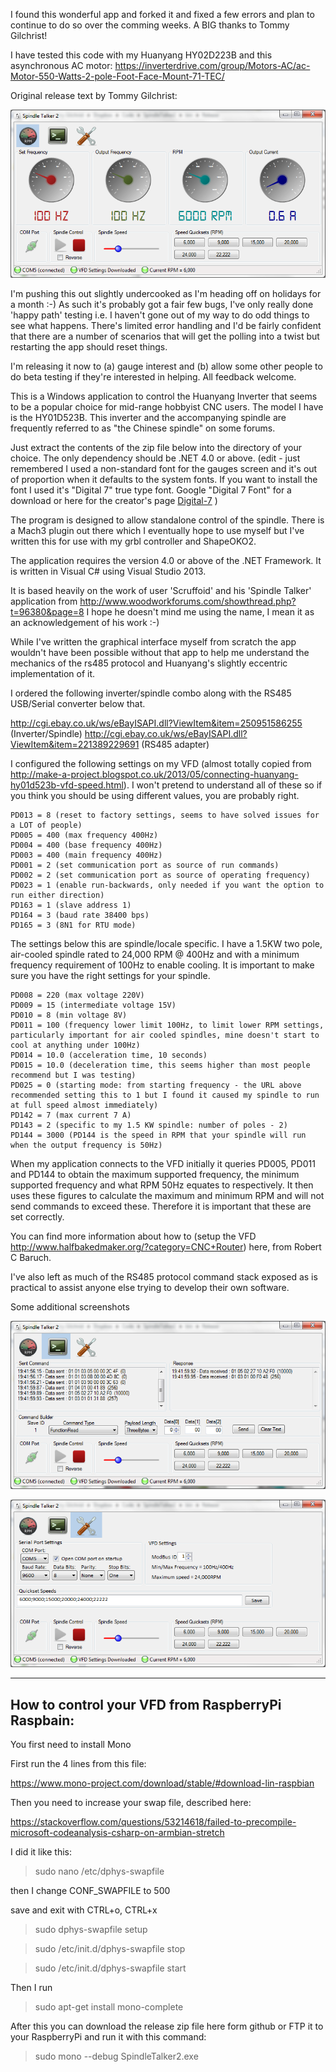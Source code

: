 I found this wonderful app and forked it and fixed a few errors and plan to continue to do so over the comming weeks. 
A BIG thanks to Tommy Gilchrist!

I have tested this code with my Huanyang HY02D223B and this asynchronous AC motor:
https://inverterdrive.com/group/Motors-AC/ac-Motor-550-Watts-2-pole-Foot-Face-Mount-71-TEC/

Original release text by Tommy Gilchrist:

![alt text](https://github.com/copenhagenatomics/SpindleTalker2/blob/master/SpindleTalkerDialog/ScreenShots/gauge.png)

I'm pushing this out slightly undercooked as I'm heading off on holidays for a month :-) As such it's probably got a fair few bugs, I've only really done 'happy path' testing i.e. I haven't gone out of my way to do odd things to see what happens. There's limited error handling and I'd be fairly confident that there are a number of scenarios that will get the polling into a twist but restarting the app should reset things.

I'm releasing it now to (a) gauge interest and (b) allow some other people to do beta testing if they're interested in helping. All feedback welcome.

This is a Windows application to control the Huanyang Inverter that seems to be a popular choice for mid-range hobbyist CNC users. The model I have is the HY01D523B. This inverter and the accompanying spindle are frequently referred to as "the Chinese spindle" on some forums.

Just extract the contents of the zip file below into the directory of your choice. The only dependency should be .NET 4.0 or above. (edit - just remembered I used a non-standard font for the gauges screen and it's out of proportion when it defaults to the system fonts. If you want to install the font I used it's "Digital 7" true type font. Google "Digital 7 Font" for a download or here for the creator's page [Digital-7](http://www.styleseven.com/php/get_product.php?product=Digital-7) )

The program is designed to allow standalone control of the spindle. There is a Mach3 plugin out there which I eventually hope to use myself but I've written this for use with my grbl controller and ShapeOKO2.

The application requires the version 4.0 or above of the .NET Framework. It is written in Visual C# using Visual Studio 2013.

It is based heavily on the work of user 'Scruffoid' and his 'Spindle Talker' application from http://www.woodworkforums.com/showthread.php?t=96380&page=8 I hope he doesn't mind me using the name, I mean it as an acknowledgement of his work :-)

While I've written the graphical interface myself from scratch the app wouldn't have been possible without that app to help me understand the mechanics of the rs485 protocol and Huanyang's slightly eccentric implementation of it.

I ordered the following inverter/spindle combo along with the RS485 USB/Serial converter below that.

http://cgi.ebay.co.uk/ws/eBayISAPI.dll?ViewItem&item=250951586255 (Inverter/Spindle)
http://cgi.ebay.co.uk/ws/eBayISAPI.dll?ViewItem&item=221389229691 (RS485 adapter)

I configured the following settings on my VFD (almost totally copied from http://make-a-project.blogspot.co.uk/2013/05/connecting-huanyang-hy01d523b-vfd-speed.html). I won't pretend to understand all of these so if you think you should be using different values, you are probably right.
```
PD013 = 8 (reset to factory settings, seems to have solved issues for a LOT of people)
PD005 = 400 (max frequency 400Hz)
PD004 = 400 (base frequency 400Hz)
PD003 = 400 (main frequency 400Hz)
PD001 = 2 (set communication port as source of run commands)
PD002 = 2 (set communication port as source of operating frequency)
PD023 = 1 (enable run-backwards, only needed if you want the option to run either direction)
PD163 = 1 (slave address 1)
PD164 = 3 (baud rate 38400 bps)
PD165 = 3 (8N1 for RTU mode)
```
The settings below this are spindle/locale specific. I have a 1.5KW two pole, air-cooled spindle rated to 24,000 RPM @ 400Hz and with a minimum frequency requirement of 100Hz to enable cooling. It is important to make sure you have the right settings for your spindle.

```
PD008 = 220 (max voltage 220V)
PD009 = 15 (intermediate voltage 15V)
PD010 = 8 (min voltage 8V)
PD011 = 100 (frequency lower limit 100Hz, to limit lower RPM settings, particularly important for air cooled spindles, mine doesn't start to cool at anything under 100Hz)
PD014 = 10.0 (acceleration time, 10 seconds)
PD015 = 10.0 (deceleration time, this seems higher than most people recommend but I was testing)
PD025 = 0 (starting mode: from starting frequency - the URL above recommended setting this to 1 but I found it caused my spindle to run at full speed almost immediately)
PD142 = 7 (max current 7 A)
PD143 = 2 (specific to my 1.5 KW spindle: number of poles - 2)
PD144 = 3000 (PD144 is the speed in RPM that your spindle will run when the output frequency is 50Hz)
```
When my application connects to the VFD initially it queries PD005, PD011 and PD144 to obtain the maximum supported frequency, the minimum supported frequency and what RPM 50Hz equates to respectively. It then uses these figures to calculate the maximum and minimum RPM and will not send commands to exceed these. Therefore it is important that these are set correctly.

You can find more information about how to (setup the VFD http://www.halfbakedmaker.org/?category=CNC+Router) here, from Robert C Baruch. 

I've also left as much of the RS485 protocol command stack exposed as is practical to assist anyone else trying to develop their own software.

Some additional screenshots

![alt text](https://github.com/copenhagenatomics/SpindleTalker2/blob/master/SpindleTalkerDialog/ScreenShots/terminal.png)

![alt text](https://github.com/copenhagenatomics/SpindleTalker2/blob/master/SpindleTalkerDialog/ScreenShots/settings.png)

____

## How to control your VFD from RaspberryPi  Raspbain:

You first need to install Mono

First run the 4 lines from this file:

https://www.mono-project.com/download/stable/#download-lin-raspbian

Then you need to increase your swap file, described here:

https://stackoverflow.com/questions/53214618/failed-to-precompile-microsoft-codeanalysis-csharp-on-armbian-stretch

I did it like this:
> sudo nano /etc/dphys-swapfile

then I change CONF_SWAPFILE to 500

save and exit with CTRL+o, CTRL+x

> sudo dphys-swapfile setup

> sudo /etc/init.d/dphys-swapfile stop

> sudo /etc/init.d/dphys-swapfile start


Then I run
 
> sudo apt-get install mono-complete

After this you can download the release zip file here form github or FTP it to your RaspberryPi and run it with this command:

> sudo mono --debug SpindleTalker2.exe








